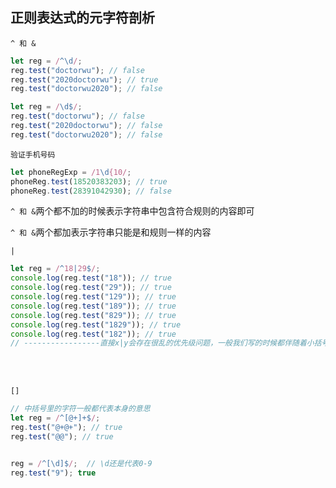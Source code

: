 ## 正则表达式的元字符剖析

`^ 和 &`

```javascript
let reg = /^\d/;
reg.test("doctorwu"); // false
reg.test("2020doctorwu"); // true
reg.test("doctorwu2020"); // false
```

```javascript
let reg = /\d$/;
reg.test("doctorwu"); // false
reg.test("2020doctorwu"); // false
reg.test("doctorwu2020"); // false
```

`验证手机号码`

```javascript
let phoneRegExp = /1\d{10/;
phoneReg.test(18520383203); // true
phoneReg.test(28391042930); // false
```

`^ 和 &`两个都不加的时候表示字符串中包含符合规则的内容即可

`^ 和 &`两个都加表示字符串只能是和规则一样的内容



`|`

```javascript
let reg = /^18|29$/;
console.log(reg.test("18")); // true
console.log(reg.test("29")); // true
console.log(reg.test("129")); // true
console.log(reg.test("189")); // true
console.log(reg.test("829")); // true
console.log(reg.test("1829")); // true
console.log(reg.test("182")); // true
// -----------------直接x|y会存在很乱的优先级问题，一般我们写的时候都伴随着小括号进行分组，因为小括号会改变处理的优先级 => 小括号：分组
```

</br></br>

`[]`

```javascript
// 中括号里的字符一般都代表本身的意思
let reg = /^[@+]+$/;
reg.test("@+@+"); // true
reg.test("@@"); // true


reg = /^[\d]$/;  // \d还是代表0-9
reg.test("9"); true
```



















